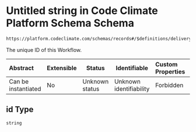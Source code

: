 # Untitled string in Code Climate Platform Schema Schema

```txt
https://platform.codeclimate.com/schemas/records#/$definitions/deliveryWorkflow/properties/attributes/properties/id
```

The unique ID of this Workflow.


| Abstract            | Extensible | Status         | Identifiable            | Custom Properties | Additional Properties | Access Restrictions | Defined In                                            |
| :------------------ | ---------- | -------------- | ----------------------- | :---------------- | --------------------- | ------------------- | ----------------------------------------------------- |
| Can be instantiated | No         | Unknown status | Unknown identifiability | Forbidden         | Allowed               | none                | [records.json\*](records.json "open original schema") |

## id Type

`string`
